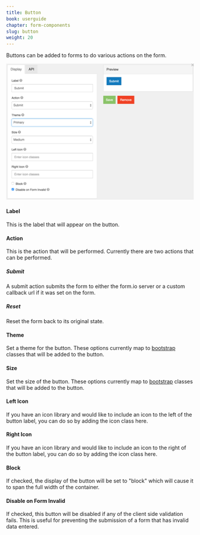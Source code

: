 ```yaml
---
title: Button
book: userguide
chapter: form-components
slug: button
weight: 20
---
```

<p>Buttons can be added to forms to do various actions on the form.</p>
<img src="/assets/img/button-display.png">
<h4>Label</h4>
<p>This is the label that will appear on the button.</p>
<h4>Action</h4>
<p>This is the action that will be performed. Currently there are two actions that can be performed.</p>
<h5>Submit</h5>
<p>A submit action submits the form to either the form.io server or a custom callback url if it was set on the form.</p>
<h5>Reset</h5>
<p>Reset the form back to its original state.</p>
<h4>Theme</h4>
<p>Set a theme for the button. These options currently map to <a href="http://getbootstrap.com/css/#buttons-options">bootstrap</a> classes that will be added to the button.</p>
<h4>Size</h4>
<p>Set the size of the button. These options currently map to <a href="http://getbootstrap.com/css/#buttons-sizes">bootstrap</a> classes that will be added to the button.</p>
<h4>Left Icon</h4>
<p>If you have an icon library and would like to include an icon to the left of the button label, you can do so by adding the icon class here.</p>
<h4>Right Icon</h4>
<p>If you have an icon library and would like to include an icon to the right of the button label, you can do so by adding the icon class here.</p>
<h4>Block</h4>
<p>If checked, the display of the button will be set to "block" which will cause it to span the full width of the container.</p>
<h4>Disable on Form Invalid</h4>
<p>If checked, this button will be disabled if any of the client side validation fails. This is useful for preventing the submission of a form that has invalid data entered.</p>
